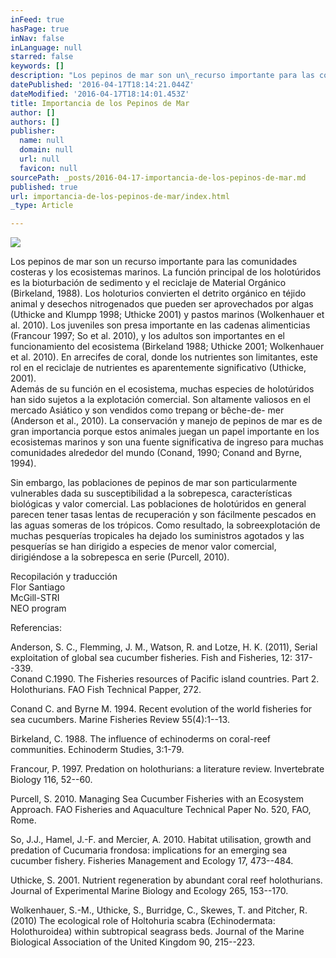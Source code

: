 ```yaml
---
inFeed: true
hasPage: true
inNav: false
inLanguage: null
starred: false
keywords: []
description: "Los pepinos de mar son un\_recurso importante para las comunidades costeras y los ecosistemas marinos. La función principal de los holotúridos es la bioturbación de sedimento y el reciclaje de Material Orgánico (Birkeland, 1988). Los holoturios convierten el detrito orgánico en téjido animal y desechos nitrogenados que pueden ser aprovechados por algas (Uthicke and Klumpp 1998; Uthicke 2001) y pastos marinos (Wolkenhauer et al. 2010).\_ Los juveniles son presa importante en las cadenas alimenticias (Francour 1997; So et al. 2010), y los adultos son importantes en el funcionamiento del ecosistema (Birkeland 1988; Uthicke 2001; Wolkenhauer et al. 2010). En arrecifes de coral, donde los nutrientes son limitantes, este rol en el reciclaje de nutrientes es aparentemente significativo (Uthicke, 2001).Además de su función en el ecosistema, muchas especies de holotúridos han sido sujetos a la explotación comercial. Son altamente valiosos en el mercado Asiático y son vendidos como trepang or bêche-de- mer (Anderson et al., 2010). La conservación y manejo de pepinos de mar es de gran importancia porque estos animales juegan un papel importante en los ecosistemas marinos y son una fuente significativa de ingreso para muchas comunidades alrededor del mundo (Conand, 1990; Conand and Byrne, 1994)."
datePublished: '2016-04-17T18:14:21.044Z'
dateModified: '2016-04-17T18:14:01.453Z'
title: Importancia de los Pepinos de Mar
author: []
authors: []
publisher:
  name: null
  domain: null
  url: null
  favicon: null
sourcePath: _posts/2016-04-17-importancia-de-los-pepinos-de-mar.md
published: true
url: importancia-de-los-pepinos-de-mar/index.html
_type: Article

---
```

![](https://the-grid-user-content.s3-us-west-2.amazonaws.com/26f1f2d0-6d2f-4cce-995d-a813ab1ddaf3.jpg)

Los pepinos de mar son un recurso importante para las comunidades costeras y los ecosistemas marinos. La función principal de los holotúridos es la bioturbación de sedimento y el reciclaje de Material Orgánico (Birkeland, 1988). Los holoturios convierten el detrito orgánico en téjido animal y desechos nitrogenados que pueden ser aprovechados por algas (Uthicke and Klumpp 1998; Uthicke 2001) y pastos marinos (Wolkenhauer et al. 2010).  Los juveniles son presa importante en las cadenas alimenticias (Francour 1997; So et al. 2010), y los adultos son importantes en el funcionamiento del ecosistema (Birkeland 1988; Uthicke 2001; Wolkenhauer et al. 2010). En arrecifes de coral, donde los nutrientes son limitantes, este rol en el reciclaje de nutrientes es aparentemente significativo (Uthicke, 2001).  
Además de su función en el ecosistema, muchas especies de holotúridos han sido sujetos a la explotación comercial. Son altamente valiosos en el mercado Asiático y son vendidos como trepang or bêche-de- mer (Anderson et al., 2010). La conservación y manejo de pepinos de mar es de gran importancia porque estos animales juegan un papel importante en los ecosistemas marinos y son una fuente significativa de ingreso para muchas comunidades alrededor del mundo (Conand, 1990; Conand and Byrne, 1994).

Sin embargo, las poblaciones de pepinos de mar son particularmente vulnerables dada su susceptibilidad a la sobrepesca, características biológicas y valor comercial. Las poblaciones de holotúridos en general parecen tener tasas lentas de recuperación y son fácilmente pescados en las aguas someras de los trópicos. Como resultado, la sobreexplotación de muchas pesquerías tropicales ha dejado los suministros agotados y las pesquerías se han dirigido a especies de menor valor comercial, dirigiéndose a la sobrepesca en serie (Purcell, 2010).

Recopilación y traducción  
Flor Santiago  
McGill-STRI  
NEO program

Referencias:

Anderson, S. C., Flemming, J. M., Watson, R. and Lotze, H. K. (2011), Serial exploitation of global sea cucumber fisheries. Fish and Fisheries, 12: 317--339\.  
Conand C.1990\. The Fisheries resources of Pacific island countries. Part 2\. Holothurians. FAO Fish Technical Papper, 272\.

Conand C. and Byrne M. 1994\. Recent evolution of the world fisheries for sea cucumbers. Marine Fisheries Review 55(4):1--13\.

Birkeland, C. 1988\. The influence of echinoderms on coral-reef communities. Echinoderm Studies, 3:1-79\.

Francour, P. 1997\. Predation on holothurians: a literature review. Invertebrate Biology 116, 52--60\.

Purcell, S. 2010\. Managing Sea Cucumber Fisheries with an Ecosystem Approach. FAO Fisheries and Aquaculture Technical Paper No. 520, FAO, Rome.

So, J.J., Hamel, J.-F. and Mercier, A. 2010\. Habitat utilisation, growth and predation of Cucumaria frondosa: implications for an emerging sea cucumber fishery. Fisheries Management and Ecology 17, 473--484\.

Uthicke, S. 2001\. Nutrient regeneration by abundant coral reef holothurians. Journal of Experimental Marine Biology and Ecology 265, 153--170\.

Wolkenhauer, S.-M., Uthicke, S., Burridge, C., Skewes, T. and Pitcher, R. (2010) The ecological role of Holtohuria scabra (Echinodermata: Holothuroidea) within subtropical seagrass beds. Journal of the Marine Biological Association of the United Kingdom 90, 215--223\.